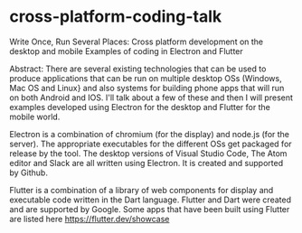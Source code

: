 # cross-platform-coding-talk
Write Once, Run Several Places:  Cross platform development on the desktop and mobile
Examples of coding in Electron and Flutter

Abstract:
There are several existing technologies that can be used to produce applications
that can be run on multiple desktop OSs (Windows, Mac OS and Linux} and also
systems for building phone apps that will run on both Android and IOS.
I'll talk about a few of these and then I will present examples developed using Electron
for the desktop and Flutter for the mobile world.

Electron is a combination of chromium (for the display) and node.js (for the server).
The appropriate executables for the different OSs get packaged for release by the tool.
The desktop versions of Visual Studio Code, The Atom editor and Slack
are all written using Electron. It is created and supported by Github.

Flutter is a combination of a library of web components for display and executable code written in the Dart
language. 
Flutter and Dart were created and are supported by Google.
Some apps that have been built using Flutter are listed here
https://flutter.dev/showcase
